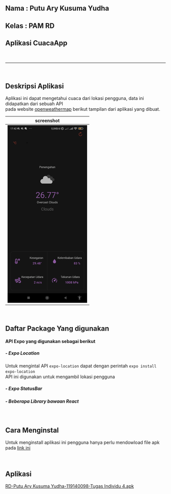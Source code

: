 ## Nama  : Putu Ary Kusuma Yudha
## Kelas : PAM RD
## Aplikasi CuacaApp

<br>
<hr>
<br>

## Deskripsi Aplikasi
Aplikasi ini dapat mengetahui cuaca dari lokasi pengguna, data ini didapatkan dari sebuah API <br> pada website <a href="https://openweathermap.org/">openweathermap</a>
berikut tampilan dari aplikasi yang dibuat.

| screenshot    |
|------------|
| <img src="https://github.com/putuary/Tugas4_PAM/blob/main/Screenshoot/Screenshot_2022-04-19-17-42-43-841_com.ary.CuacaApp.jpg" width="250"> |

<br>

## Daftar Package Yang digunakan
#### API Expo yang digunakan sebagai berikut
##### - Expo Location
Untuk mengintal API `expo-location` dapat dengan perintah `expo install expo-location` <br>
API ini digunakan untuk mengambil lokasi pengguna
##### - Expo StatusBar
##### - Beberapa Library bawaan React

<br>

## Cara Menginstal
Untuk menginstall aplikasi ini pengguna hanya perlu mendowload file apk pada <a href="https://github.com/putuary/Tugas4_PAM/raw/main/File%20APK/RD-Putu%20Ary%20Kusuma%20Yudha-119140098-Tugas%20Individu%204.apk">link ini</a>

<br>

## Aplikasi
<a href="https://github.com/putuary/Tugas4_PAM/raw/main/File%20APK/RD-Putu%20Ary%20Kusuma%20Yudha-119140098-Tugas%20Individu%204.apk">RD-Putu Ary Kusuma Yudha-119140098-Tugas Individu 4.apk</a>

